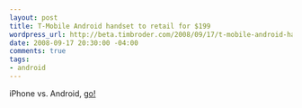 ```yaml
--- 
layout: post
title: T-Mobile Android handset to retail for $199
wordpress_url: http://beta.timbroder.com/2008/09/17/t-mobile-android-handset-to-retail-for-199/
date: 2008-09-17 20:30:00 -04:00
comments: true
tags: 
- android
---
```

iPhone vs. Android, <a href="http://androidcommunity.com/t-mobile-android-handset-to-retail-for-199-20080918/">go!</a>
